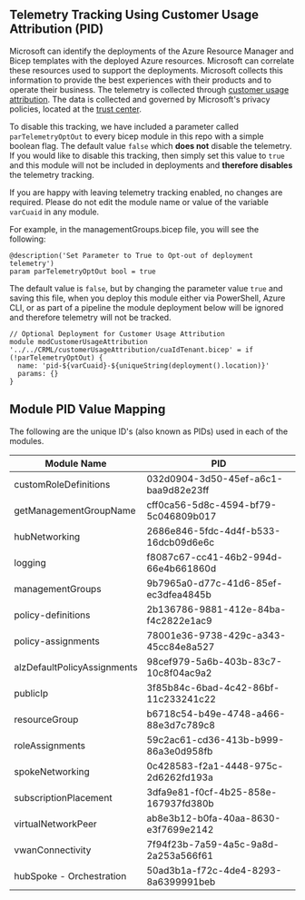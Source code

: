 <!-- markdownlint-disable -->
## Telemetry Tracking Using Customer Usage Attribution (PID)
<!-- markdownlint-restore -->

Microsoft can identify the deployments of the Azure Resource Manager and Bicep templates with the deployed Azure resources. Microsoft can correlate these resources used to support the deployments. Microsoft collects this information to provide the best experiences with their products and to operate their business. The telemetry is collected through [customer usage attribution](https://docs.microsoft.com/azure/marketplace/azure-partner-customer-usage-attribution). The data is collected and governed by Microsoft's privacy policies, located at the [trust center](https://www.microsoft.com/trustcenter).

To disable this tracking, we have included a parameter called `parTelemetryOptOut` to every bicep module in this repo with a simple boolean flag. The default value `false` which **does not** disable the telemetry. If you would like to disable this tracking, then simply set this value to `true` and this module will not be included in deployments and **therefore disables** the telemetry tracking.

If you are happy with leaving telemetry tracking enabled, no changes are required. Please do not edit the module name or value of the variable `varCuaid` in any module.

For example, in the managementGroups.bicep file, you will see the following:

```bicep
@description('Set Parameter to True to Opt-out of deployment telemetry')
param parTelemetryOptOut bool = true
```

The default value is `false`, but by changing the parameter value `true` and saving this file, when you deploy this module either via PowerShell, Azure CLI, or as part of a pipeline the module deployment below will be ignored and therefore telemetry will not be tracked.

```bicep
// Optional Deployment for Customer Usage Attribution
module modCustomerUsageAttribution '../../CRML/customerUsageAttribution/cuaIdTenant.bicep' = if (!parTelemetryOptOut) {
  name: 'pid-${varCuaid}-${uniqueString(deployment().location)}'
  params: {}
}
```
## Module PID Value Mapping
The following are the unique ID's (also known as PIDs) used in each of the modules.

| Module Name                 | PID                                  |
| --------------------------- | ------------------------------------ |
| customRoleDefinitions       | 032d0904-3d50-45ef-a6c1-baa9d82e23ff |
| getManagementGroupName      | cff0ca56-5d8c-4594-bf79-5c046809b017 |
| hubNetworking               | 2686e846-5fdc-4d4f-b533-16dcb09d6e6c |
| logging                     | f8087c67-cc41-46b2-994d-66e4b661860d |
| managementGroups            | 9b7965a0-d77c-41d6-85ef-ec3dfea4845b |
| policy-definitions          | 2b136786-9881-412e-84ba-f4c2822e1ac9 |
| policy-assignments          | 78001e36-9738-429c-a343-45cc84e8a527 |
| alzDefaultPolicyAssignments | 98cef979-5a6b-403b-83c7-10c8f04ac9a2 |
| publicIp                    | 3f85b84c-6bad-4c42-86bf-11c233241c22 |
| resourceGroup               | b6718c54-b49e-4748-a466-88e3d7c789c8 |
| roleAssignments             | 59c2ac61-cd36-413b-b999-86a3e0d958fb |
| spokeNetworking             | 0c428583-f2a1-4448-975c-2d6262fd193a |
| subscriptionPlacement       | 3dfa9e81-f0cf-4b25-858e-167937fd380b |
| virtualNetworkPeer          | ab8e3b12-b0fa-40aa-8630-e3f7699e2142 |
| vwanConnectivity            | 7f94f23b-7a59-4a5c-9a8d-2a253a566f61 |
| hubSpoke - Orchestration    | 50ad3b1a-f72c-4de4-8293-8a6399991beb |
